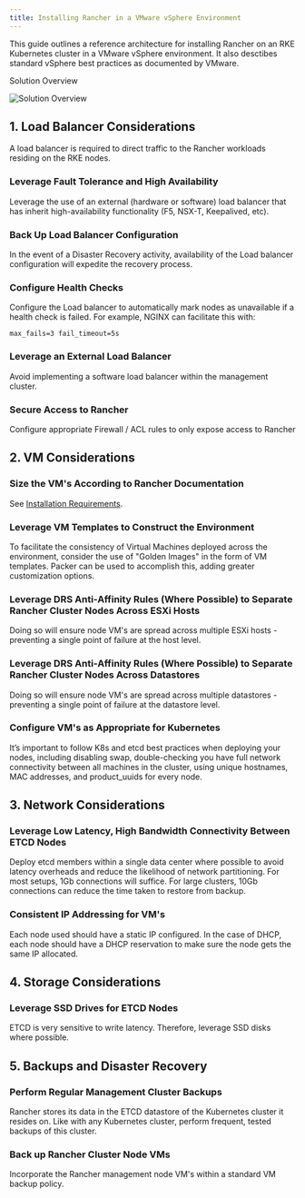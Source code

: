 ```yaml
---
title: Installing Rancher in a VMware vSphere Environment
---
```


<head>
  <link rel="canonical" href="https://ranchermanager.docs.rancher.com/reference-guides/best-practices/rancher-server/on-premises-rancher-in-vsphere"/>
</head>

This guide outlines a reference architecture for installing Rancher on an RKE Kubernetes cluster in a VMware vSphere environment. It also desctibes standard vSphere best practices as documented by VMware.


<figcaption>Solution Overview</figcaption>

![Solution Overview](/img/rancher-on-prem-vsphere.svg)

## 1. Load Balancer Considerations

A load balancer is required to direct traffic to the Rancher workloads residing on the RKE nodes.

### Leverage Fault Tolerance and High Availability

Leverage the use of an external (hardware or software) load balancer that has inherit high-availability functionality (F5, NSX-T, Keepalived, etc).

### Back Up Load Balancer Configuration

In the event of a Disaster Recovery activity, availability of the Load balancer configuration will expedite the recovery process.

### Configure Health Checks

Configure the Load balancer to automatically mark nodes as unavailable if a health check is failed. For example, NGINX can facilitate this with:

`max_fails=3 fail_timeout=5s`

### Leverage an External Load Balancer

Avoid implementing a software load balancer within the management cluster.

### Secure Access to Rancher

Configure appropriate Firewall / ACL rules to only expose access to Rancher

## 2. VM Considerations

### Size the VM's According to Rancher Documentation

See [Installation Requirements](../../../getting-started/installation-and-upgrade/installation-requirements/installation-requirements.md).

### Leverage VM Templates to Construct the Environment

To facilitate the consistency of Virtual Machines deployed across the environment, consider the use of "Golden Images" in the form of VM templates. Packer can be used to accomplish this, adding greater customization options.

### Leverage DRS Anti-Affinity Rules (Where Possible) to Separate Rancher Cluster Nodes Across ESXi Hosts

Doing so will ensure node VM's are spread across multiple ESXi hosts - preventing a single point of failure at the host level.

### Leverage DRS Anti-Affinity Rules (Where Possible) to Separate Rancher Cluster Nodes Across Datastores

Doing so will ensure node VM's are spread across multiple datastores - preventing a single point of failure at the datastore level.

### Configure VM's as Appropriate for Kubernetes

It’s important to follow K8s and etcd best practices when deploying your nodes, including disabling swap, double-checking you have full network connectivity between all machines in the cluster, using unique hostnames, MAC addresses, and product_uuids for every node.

## 3. Network Considerations

### Leverage Low Latency, High Bandwidth Connectivity Between ETCD Nodes

Deploy etcd members within a single data center where possible to avoid latency overheads and reduce the likelihood of network partitioning. For most setups, 1Gb connections will suffice. For large clusters, 10Gb connections can reduce the time taken to restore from backup.

### Consistent IP Addressing for VM's

Each node used should have a static IP configured. In the case of DHCP, each node should have a DHCP reservation to make sure the node gets the same IP allocated.

## 4. Storage Considerations

### Leverage SSD Drives for ETCD Nodes

ETCD is very sensitive to write latency. Therefore, leverage SSD disks where possible.

## 5. Backups and Disaster Recovery

### Perform Regular Management Cluster Backups

Rancher stores its data in the ETCD datastore of the Kubernetes cluster it resides on. Like with any Kubernetes cluster, perform frequent, tested backups of this cluster.

### Back up Rancher Cluster Node VMs

Incorporate the Rancher management node VM's within a standard VM backup policy.
